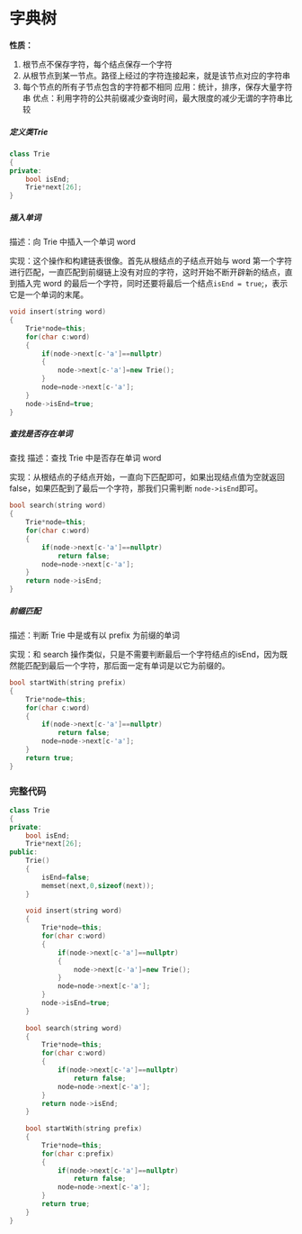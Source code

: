# 字典树

**性质：**

1. 根节点不保存字符，每个结点保存⼀个字符
2. 从根节点到某⼀节点。路径上经过的字符连接起来，就是该节点对应的字符串
3. 每个节点的所有⼦节点包含的字符都不相同
应⽤：统计，排序，保存⼤量字符串
优点：利⽤字符的公共前缀减少查询时间，最⼤限度的减少⽆谓的字符串⽐较

##### 定义类Trie

```c++
class Trie
{
private:
    bool isEnd;
    Trie*next[26];
}
```

##### 插入单词

描述：向 Trie 中插入一个单词 word

实现：这个操作和构建链表很像。首先从根结点的子结点开始与 word 第一个字符进行匹配，一直匹配到前缀链上没有对应的字符，这时开始不断开辟新的结点，直到插入完 word 的最后一个字符，同时还要将最后一个结点`isEnd = true`;，表示它是一个单词的末尾。

```c++
void insert(string word)
{
    Trie*node=this;
    for(char c:word)
    {
        if(node->next[c-'a']==nullptr)
        {
            node->next[c-'a']=new Trie();
        }
        node=node->next[c-'a'];
    }
    node->isEnd=true;
}
```

##### 查找是否存在单词

查找
描述：查找 Trie 中是否存在单词 word

实现：从根结点的子结点开始，一直向下匹配即可，如果出现结点值为空就返回 false，如果匹配到了最后一个字符，那我们只需判断 `node->isEnd`即可。

```c++
bool search(string word)
{
    Trie*node=this;
    for(char c:word)
    {
        if(node->next[c-'a']==nullptr)
            return false;
        node=node->next[c-'a'];
    }
    return node->isEnd;
}
```

##### 前缀匹配

描述：判断 Trie 中是或有以 prefix 为前缀的单词

实现：和 search 操作类似，只是不需要判断最后一个字符结点的isEnd，因为既然能匹配到最后一个字符，那后面一定有单词是以它为前缀的。

```c++
bool startWith(string prefix)
{
    Trie*node=this;
    for(char c:word)
    {
        if(node->next[c-'a']==nullptr)
            return false;
        node=node->next[c-'a'];
    }
    return true;
}
```

### 完整代码

```c++
class Trie
{
private:
    bool isEnd;
    Trie*next[26];
public:
    Trie()
    {
        isEnd=false;
        memset(next,0,sizeof(next));
    }
    
    void insert(string word)
	{
        Trie*node=this;
        for(char c:word)
        {
            if(node->next[c-'a']==nullptr)
            {
                node->next[c-'a']=new Trie();
            }
            node=node->next[c-'a'];
        }
        node->isEnd=true;
    }
    
    bool search(string word)
    {
        Trie*node=this;
        for(char c:word)
        {
            if(node->next[c-'a']==nullptr)
                return false;
            node=node->next[c-'a'];
        }
        return node->isEnd;
    }
    
    bool startWith(string prefix)
    {
        Trie*node=this;
        for(char c:prefix)
        {
            if(node->next[c-'a']==nullptr)
                return false;
            node=node->next[c-'a'];
        }
        return true;
    }
}
```

